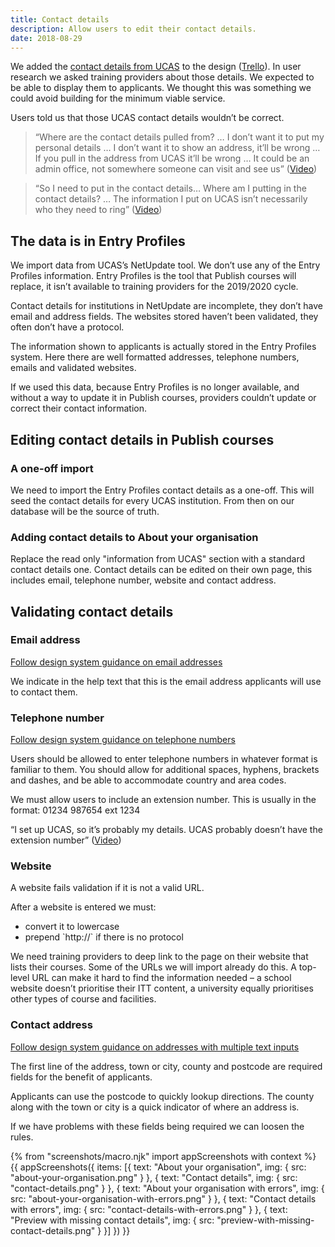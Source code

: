 ```yaml
---
title: Contact details
description: Allow users to edit their contact details.
date: 2018-08-29
---
```

We added the [contact details from UCAS](/publish-teacher-training-courses/iteration-aug-23#about-your-organisation) to the design ([Trello](https://trello.com/c/XcWDGsvo/175-design-showing-org-info-to-publishers)). In user research we asked training providers about those details. We expected to be able to display them to applicants. We thought this was something we could avoid building for the minimum viable service.

Users told us that those UCAS contact details wouldn’t be correct.

> “Where are the contact details pulled from? … I don’t want it to put my personal details … I don’t want it to show an address, it’ll be wrong … If you pull in the address from UCAS it’ll be wrong … It could be an admin office, not somewhere someone can visit and see us” ([Video](https://lookback.io/watch/kY9HWu5MJiJhgJ5yC?t=58m55s))

> “So I need to put in the contact details… Where am I putting in the contact details? … The information I put on UCAS isn’t necessarily who they need to ring” ([Video](https://lookback.io/watch/acQugHJ6r7QFpvkMQ?t=1h25m6.76s))

## The data is in Entry Profiles

We import data from UCAS’s NetUpdate tool. We don’t use any of the Entry Profiles information. Entry Profiles is the tool that Publish courses will replace, it isn’t available to training providers for the 2019/2020 cycle.

Contact details for institutions in NetUpdate are incomplete, they don’t have email and address fields. The websites stored haven’t been validated, they often don’t have a protocol.

The information shown to applicants is actually stored in the Entry Profiles system. Here there are well formatted addresses, telephone numbers, emails and validated websites.

If we used this data, because Entry Profiles is no longer available, and without a way to update it in Publish courses, providers couldn’t update or correct their contact information.

## Editing contact details in Publish courses

### A one-off import

We need to import the Entry Profiles contact details as a one-off. This will seed the contact details for every UCAS institution. From then on our database will be the source of truth.

### Adding contact details to About your organisation

Replace the read only "information from UCAS" section with a standard contact details one. Contact details can be edited on their own page, this includes email, telephone number, website and contact address.

## Validating contact details

### Email address

[Follow design system guidance on email addresses](https://design-system.service.gov.uk/patterns/email-addresses/)

We indicate in the help text that this is the email address applicants will use to contact them.

### Telephone number

[Follow design system guidance on telephone numbers](https://design-system.service.gov.uk/patterns/telephone-numbers/)

Users should be allowed to enter telephone numbers in whatever format is familiar to them. You should allow for additional spaces, hyphens, brackets and dashes, and be able to accommodate country and area codes.

We must allow users to include an extension number. This is usually in the format: 01234 987654 ext 1234

“I set up UCAS, so it’s probably my details. UCAS probably doesn’t have the extension number” ([Video](https://lookback.io/watch/acQugHJ6r7QFpvkMQ?t=2h28m54.82s))

### Website

A website fails validation if it is not a valid URL.

After a website is entered we must:

* convert it to lowercase
* prepend \`http://\` if there is no protocol

We need training providers to deep link to the page on their website that lists their courses. Some of the URLs we will import already do this. A top-level URL can make it hard to find the information needed – a school website doesn’t prioritise their ITT content, a university equally prioritises other types of course and facilities.

### Contact address

[Follow design system guidance on addresses with multiple text inputs](https://design-system.service.gov.uk/patterns/addresses/#multiple-text-inputs)

The first line of the address, town or city, county and postcode are required fields for the benefit of applicants.

Applicants can use the postcode to quickly lookup directions. The county along with the town or city is a quick indicator of where an address is.

If we have problems with these fields being required we can loosen the rules.

{% from "screenshots/macro.njk" import appScreenshots with context %}
{{ appScreenshots({
  items: [{
    text: "About your organisation",
    img: { src: "about-your-organisation.png" }
  }, {
    text: "Contact details",
    img: { src: "contact-details.png" }
  }, {
    text: "About your organisation with errors",
    img: { src: "about-your-organisation-with-errors.png" }
  }, {
    text: "Contact details with errors",
    img: { src: "contact-details-with-errors.png" }
  }, {
    text: "Preview with missing contact details",
    img: { src: "preview-with-missing-contact-details.png" }
  }]
}) }}
